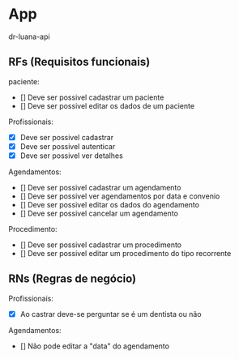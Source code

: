 # App

dr-luana-api

## RFs (Requisitos funcionais)

paciente:

- [] Deve ser possivel cadastrar um paciente
- [] Deve ser possivel editar os dados de um paciente

Profissionais:

- [x] Deve ser possivel cadastrar
- [x] Deve ser possivel autenticar
- [x] Deve ser possivel ver detalhes

Agendamentos:

- [] Deve ser possivel cadastrar um agendamento
- [] Deve ser possivel ver agendamentos por data e convenio
- [] Deve ser possivel editar os dados do agendamento
- [] Deve ser possivel cancelar um agendamento

Procedimento:

- [] Deve ser possivel cadastrar um procedimento
- [] Deve ser possivel editar um procedimento do tipo recorrente

## RNs (Regras de negócio)

Profissionais:

- [x] Ao castrar deve-se perguntar se é um dentista ou não

Agendamentos:

- [] Não pode editar a "data" do agendamento
